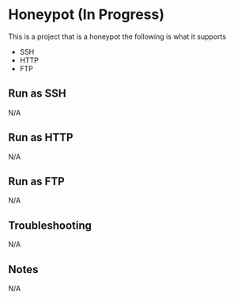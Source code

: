 # Honeypot (In Progress)
This is a project that is a honeypot the following is what it supports

- SSH
- HTTP
- FTP

## Run as SSH
N/A
## Run as HTTP
N/A
## Run as FTP
N/A
## Troubleshooting
N/A
## Notes
N/A
